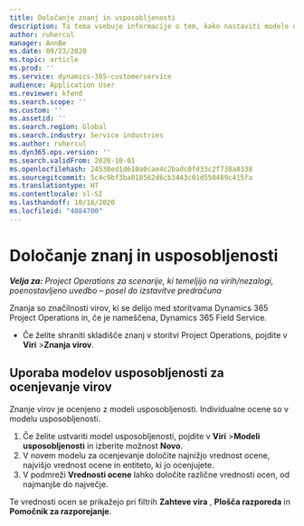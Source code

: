 ```yaml
---
title: Določanje znanj in usposobljenosti
description: Ta tema vsebuje informacije o tem, kako nastaviti modele usposobljenosti za ocenjevanje virov.
author: ruhercul
manager: AnnBe
ms.date: 09/23/2020
ms.topic: article
ms.prod: ''
ms.service: dynamics-365-customerservice
audience: Application User
ms.reviewer: kfend
ms.search.scope: ''
ms.custom: ''
ms.assetid: ''
ms.search.region: Global
ms.search.industry: Service industries
ms.author: ruhercul
ms.dyn365.ops.version: ''
ms.search.validFrom: 2020-10-01
ms.openlocfilehash: 24538ed1d610a0cae4c2badc0fd33c2f738a8338
ms.sourcegitcommit: 5c4c9bf3ba018562d6cb3443c01d550489c415fa
ms.translationtype: HT
ms.contentlocale: sl-SI
ms.lasthandoff: 10/16/2020
ms.locfileid: "4084700"
---
```

# <a name="define-skills-and-proficiencies"></a>Določanje znanj in usposobljenosti

_**Velja za:** Project Operations za scenarije, ki temeljijo na virih/nezalogi, poenostavljeno uvedbo – posel do izstavitve predračuna_

Znanja so značilnosti virov, ki se delijo med storitvama Dynamics 365 Project Operations in, če je nameščena, Dynamics 365 Field Service. 

- Če želite shraniti skladišče znanj v storitvi Project Operations, pojdite v **Viri** \>**Znanja virov**. 

## <a name="use-proficiency-models-to-rate-resources"></a>Uporaba modelov usposobljenosti za ocenjevanje virov

Znanje virov je ocenjeno z modeli usposobljenosti. Individualne ocene so v modelu usposobljenosti. 

1. Če želite ustvariti model usposobljenosti, pojdite v **Viri** \>**Modeli usposobljenosti** in izberite možnost **Novo**.
2. V novem modelu za ocenjevanje določite najnižjo vrednost ocene, najvišjo vrednost ocene in entiteto, ki jo ocenjujete.
3. V podmreži **Vrednosti ocene** lahko določite različne vrednosti ocen, od najmanjše do največje.


Te vrednosti ocen se prikažejo pri filtrih **Zahteve vira** , **Plošča razporeda** in **Pomočnik za razporejanje**.
